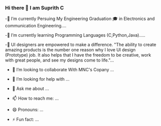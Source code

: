 ### Hi there 👋 I am Suprith C

-:book: I’m currently Persuing My Engineering Graduation 🎓 in Electronics and communication Engineering....

-🌱 I’m currently learning Programming Languages (C,Python,Java).....

-🧠 UI designers are empowered to make a difference. 
"The ability to create amazing products is the number one reason why I love UI design (Prototype) job. It also helps that I have the freedom to be creative, work with great people, and see my designs come to life."...


- 👯 I’m looking to collaborate With MNC's Copany ...

- 🤔 I’m looking for help with ...
- 💬 Ask me about ...
- 📫 How to reach me: ...
- 😄 Pronouns: ...
- ⚡ Fun fact: ...

